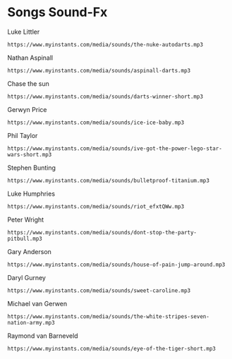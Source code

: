 # Songs Sound-Fx
Luke Littler
```text
https://www.myinstants.com/media/sounds/the-nuke-autodarts.mp3
```
Nathan Aspinall
```text
https://www.myinstants.com/media/sounds/aspinall-darts.mp3
```
Chase the sun 
```text
https://www.myinstants.com/media/sounds/darts-winner-short.mp3
```
Gerwyn Price
```text
https://www.myinstants.com/media/sounds/ice-ice-baby.mp3
```
Phil Taylor
```text
https://www.myinstants.com/media/sounds/ive-got-the-power-lego-star-wars-short.mp3
```
Stephen Bunting
```text
https://www.myinstants.com/media/sounds/bulletproof-titanium.mp3
```
Luke Humphries
```text
https://www.myinstants.com/media/sounds/riot_efxtQWw.mp3
```
Peter Wright
```text
https://www.myinstants.com/media/sounds/dont-stop-the-party-pitbull.mp3
```
Gary Anderson
```text
https://www.myinstants.com/media/sounds/house-of-pain-jump-around.mp3
```
Daryl Gurney
```text
https://www.myinstants.com/media/sounds/sweet-caroline.mp3
```
Michael van Gerwen
```text
https://www.myinstants.com/media/sounds/the-white-stripes-seven-nation-army.mp3
```
Raymond van Barneveld
```text
https://www.myinstants.com/media/sounds/eye-of-the-tiger-short.mp3
```
